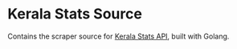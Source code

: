 # Kerala Stats Source
Contains the scraper source for [Kerala Stats API](https://github.com/coronasafe/kerala-stats), built with Golang.
